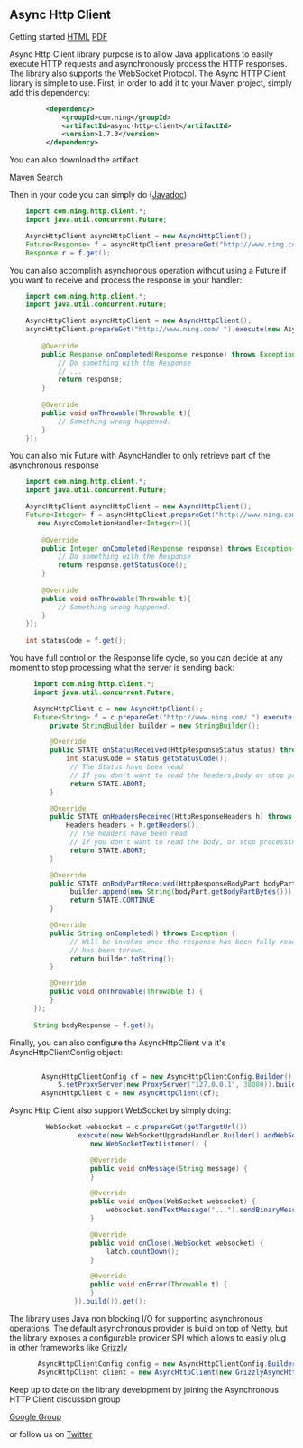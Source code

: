 Async Http Client
-----------------

Getting started [HTML](http://sonatype.github.com/async-http-client/) [PDF](http://is.gd/kexrN)

Async Http Client library purpose is to allow Java applications to easily execute HTTP requests and asynchronously process the HTTP responses. The library also supports the WebSocket Protocol. The Async HTTP Client library is simple to use. First, in order to add it to your Maven project, simply add this dependency:

```xml
         <dependency>
             <groupId>com.ning</groupId>
             <artifactId>async-http-client</artifactId>
             <version>1.7.3</version>
         </dependency>
```

You can also download the artifact

[Maven Search](http://search.maven.org)

Then in your code you can simply do ([Javadoc](http://sonatype.github.com/async-http-client/apidocs/index.html))

```java
    import com.ning.http.client.*;
    import java.util.concurrent.Future;

    AsyncHttpClient asyncHttpClient = new AsyncHttpClient();
    Future<Response> f = asyncHttpClient.prepareGet("http://www.ning.com/ ").execute();
    Response r = f.get();
```

You can also accomplish asynchronous operation without using a Future if you want to receive and process the response in your handler:

```java
    import com.ning.http.client.*;
    import java.util.concurrent.Future;

    AsyncHttpClient asyncHttpClient = new AsyncHttpClient();
    asyncHttpClient.prepareGet("http://www.ning.com/ ").execute(new AsyncCompletionHandler<Response>(){
        
        @Override
        public Response onCompleted(Response response) throws Exception{
            // Do something with the Response
            // ...
            return response;
        }
        
        @Override
        public void onThrowable(Throwable t){
            // Something wrong happened.
        }
    });
```

You can also mix Future with AsyncHandler to only retrieve part of the asynchronous response

```java
    import com.ning.http.client.*;
    import java.util.concurrent.Future;

    AsyncHttpClient asyncHttpClient = new AsyncHttpClient();
    Future<Integer> f = asyncHttpClient.prepareGet("http://www.ning.com/ ").execute(
       new AsyncCompletionHandler<Integer>(){
        
        @Override
        public Integer onCompleted(Response response) throws Exception{
            // Do something with the Response
            return response.getStatusCode();
        }
        
        @Override
        public void onThrowable(Throwable t){
            // Something wrong happened.
        }
    });
    
    int statuѕCode = f.get();
```

 You have full control on the Response life cycle, so you can decide at any moment to stop processing what the server is sending back:

```java
      import com.ning.http.client.*;
      import java.util.concurrent.Future;

      AsyncHttpClient c = new AsyncHttpClient();
      Future<String> f = c.prepareGet("http://www.ning.com/ ").execute(new AsyncHandler<String>() {
          private StringBuilder builder = new StringBuilder();

          @Override
          public STATE onStatusReceived(HttpResponseStatus status) throws Exception {
              int statusCode = status.getStatusCode();
               // The Status have been read
               // If you don't want to read the headers,body or stop processing the response
               return STATE.ABORT;
          }

          @Override
          public STATE onHeadersReceived(HttpResponseHeaders h) throws Exception {
              Headers headers = h.getHeaders();
               // The headers have been read
               // If you don't want to read the body, or stop processing the response
               return STATE.ABORT;
          }

          @Override
          public STATE onBodyPartReceived(HttpResponseBodyPart bodyPart) throws Exception {
               builder.append(new String(bodyPart.getBodyPartBytes()));
               return STATE.CONTINUE
          }

          @Override
          public String onCompleted() throws Exception {
               // Will be invoked once the response has been fully read or a ResponseComplete exception
               // has been thrown.
               return builder.toString();
          }

          @Override
          public void onThrowable(Throwable t) {
          }
      });
      
      String bodyResponse = f.get();
```

Finally, you can also configure the AsyncHttpClient via it's AsyncHttpClientConfig object:

```java

        AsyncHttpClientConfig cf = new AsyncHttpClientConfig.Builder()
            S.setProxyServer(new ProxyServer("127.0.0.1", 38080)).build();
        AsyncHttpClient c = new AsyncHttpClient(cf);
```

Async Http Client also support WebSocket by simply doing:

```java
         WebSocket websocket = c.prepareGet(getTargetUrl())
                .execute(new WebSocketUpgradeHandler.Builder().addWebSocketListener(
                    new WebSocketTextListener() {

                    @Override
                    public void onMessage(String message) {
                    }

                    @Override
                    public void onOpen(WebSocket websocket) {
                        websocket.sendTextMessage("...").sendBinaryMessage("...");
                    }

                    @Override
                    public void onClose(.WebSocket websocket) {
                        latch.countDown();
                    }

                    @Override
                    public void onError(Throwable t) {
                    }
                }).build()).get();
```

The library uses Java non blocking I/O for supporting asynchronous operations. The default asynchronous provider is build on top of [Netty](http://www.jboss.org/netty), but the library exposes a configurable provider SPI which allows to easily plug in other frameworks like [Grizzly](http://grizzly.java.net)

```java
       AsyncHttpClientConfig config = new AsyncHttpClientConfig.Builder().build();
       AsyncHttpClient client = new AsyncHttpClient(new GrizzlyAsyncHttpProvider(config), config);
```

Keep up to date on the library development by joining the Asynchronous HTTP Client discussion group

[Google Group](http://groups.google.com/group/asynchttpclient)

or follow us on [Twitter](http://twitter.com/jfarcand)

